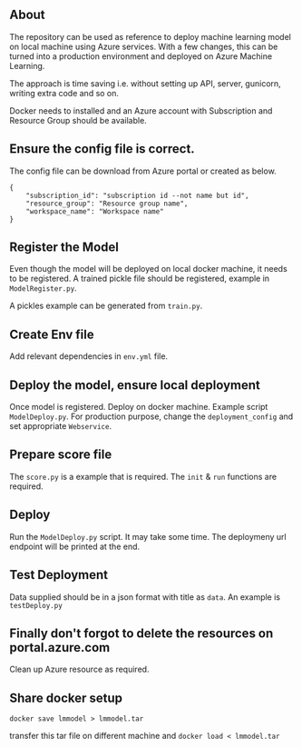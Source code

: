 ## About

The repository can be used as reference to deploy machine learning model on local machine using Azure services.
With a few changes, this can be turned into a production environment and deployed on Azure Machine Learning.

The approach is time saving i.e. without setting up API, server, gunicorn, writing extra code and so on.

Docker needs to installed and an Azure account with Subscription and Resource Group should be available.


## Ensure the config file is correct.

The config file can be download from Azure portal or created as below.

```
{
    "subscription_id": "subscription id --not name but id",
    "resource_group": "Resource group name",
    "workspace_name": "Workspace name"
}
```

## Register the Model

Even though the model will be deployed on local docker machine, it needs to be registered.
A trained pickle file should be registered, example in `ModelRegister.py`.

A pickles example can be generated from `train.py`.

## Create Env file

Add relevant dependencies in `env.yml` file.

## Deploy the model, ensure local deployment

Once model is registered. Deploy on docker machine. Example script `ModelDeploy.py`.
For production purpose, change the `deployment_config` and set appropriate `Webservice`.

## Prepare score file

The `score.py` is a example that is required.
The `init` & `run` functions are required.

## Deploy

Run the `ModelDeploy.py` script. It may take some time.
The deploymeny url endpoint will be printed at the end.

## Test Deployment
Data supplied should be in a json format with title as `data`.
An example is `testDeploy.py`


## Finally don't forgot to delete the resources on portal.azure.com

Clean up Azure resource as required.

## Share docker setup

`docker save lmmodel > lmmodel.tar`

transfer this tar file on different machine and `docker load < lmmodel.tar`
